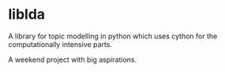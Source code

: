 liblda
======

A library for topic modelling in python which uses cython for the computationally intensive parts.


A weekend project with big aspirations.



